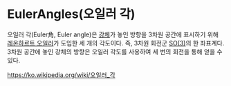 # EulerAngles(오일러 각)
오일러 각(Euler角, Euler angle)은 [강체][Rigid body]가 놓인 방향을 3차원 공간에 표시하기 위해 [레온하르트 오일러][euler]가 도입한 세 개의 각도이다. 즉, 3차원 회전군 [SO(3)][so3]의 한 좌표계다. 3차원 공간에 놓인 강체의 방향은 오일러 각도를 사용하여 세 번의 회전을 통해 얻을 수 있다.

https://ko.wikipedia.org/wiki/오일러_각

[Rigid body]: https://ko.wikipedia.org/wiki/강체
[euler]: https://ko.wikipedia.org/wiki/레온하르트_오일러
[so3]: https://ko.wikipedia.org/wiki/3차원_직교군
